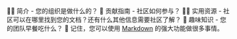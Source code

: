 🙋‍♀️ 简介 - 您的组织是做什么的？
🌈 贡献指南 - 社区如何参与？
👩‍💻 实用资源 - 社区可以在哪里找到您的文档？还有什么其他信息需要社区了解？
🍿 趣味知识 - 您的团队早餐吃什么？
🧙 记住，您可以使用 [Markdown](https://docs.github.com/github/writing-on-github/getting-started-with-writing-and-formatting-on-github/basic-writing-and-formatting-syntax) 的强大功能做很多事情。
